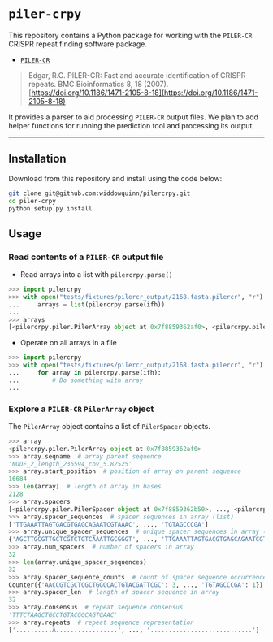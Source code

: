 # `piler-crpy`

This repository contains a Python package for working with the `PILER-CR` CRISPR repeat finding software package.

- [`PILER-CR`](http://www.drive5.com/pilercr/)

> Edgar, R.C. PILER-CR: Fast and accurate identification of CRISPR repeats. BMC Bioinformatics 8, 18 (2007). [https://doi.org/10.1186/1471-2105-8-18](https://doi.org/10.1186/1471-2105-8-18)

It provides a parser to aid processing `PILER-CR` output files. We plan to add helper functions for running the prediction tool and processing its output.

---------------------------

## Installation

Download from this repository and install using the code below:

```bash
git clone git@github.com:widdowquinn/pilercrpy.git
cd piler-crpy
python setup.py install
```

## Usage

### Read contents of a `PILER-CR` output file

- Read arrays into a list with `pilercrpy.parse()`

```python
>>> import pilercrpy
>>> with open("tests/fixtures/pilercr_output/2168.fasta.pilercr", "r") as ifh:
...     arrays = list(pilercrpy.parse(ifh))
... 
>>> arrays
[<pilercrpy.piler.PilerArray object at 0x7f8859362af0>, <pilercrpy.piler.PilerArray object at 0x7f885922bbb0>]
```

- Operate on all arrays in a file

```python
>>> import pilercrpy
>>> with open("tests/fixtures/pilercr_output/2168.fasta.pilercr", "r") as ifh:
...     for array in pilercrpy.parse(ifh):
...         # Do something with array
... 
```

### Explore a `PILER-CR` `PilerArray` object

The `PilerArray` object contains a list of `PilerSpacer` objects.

```python
>>> array
<pilercrpy.piler.PilerArray object at 0x7f8859362af0>
>>> array.seqname  # array parent sequence
'NODE_2_length_236594_cov_5.82525'
>>> array.start_position  # position of array on parent sequence
16684
>>> len(array)  # length of array in bases
2128
>>> array.spacers
[<pilercrpy.piler.PilerSpacer object at 0x7f8859362b50>, ..., <pilercrpy.piler.PilerSpacer object at 0x7f885922b970>]
>>> array.spacer_sequences  # spacer sequences in array (list)
['TTGAAATTAGTGACGTGAGCAGAATCGTAAAC', ..., 'TGTAGCCCGA']
>>> array.unique_spacer_sequences  # unique spacer sequences in array (set)
{'AGCTTGCGTTGCTCGTCTGTCAAATTGCGGGT', ..., 'TTGAAATTAGTGACGTGAGCAGAATCGTAAAC'}
>>> array.num_spacers  # number of spacers in array
32
>>> len(array.unique_spacer_sequences)
32
>>> array.spacer_sequence_counts  # count of spacer sequence occurrences (Counter)
Counter({'AACCGTCGCTCGCTGGCCACTGTACGATTCGC': 3, ..., 'TGTAGCCCGA': 1})
>>> array.spacer_len  # length of spacer sequence in array
32
>>> array.consensus  # repeat sequence consensus
'TTTCTAAGCTGCCTGTACGGCAGTGAAC'
>>> array.repeats  # repeat sequence representation
['..........A.................', ..., '............................']
```

